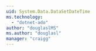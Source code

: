 ```yaml
---
uid: System.Data.DataSetDateTime
ms.technology: 
  - "dotnet-ado"
author: "douglaslMS"
ms.author: "douglasl"
manager: "craigg"
---
```

